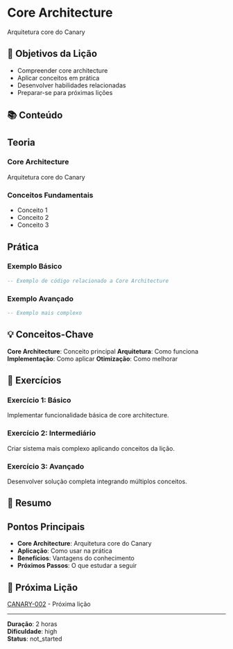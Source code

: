 
# Core Architecture

Arquitetura core do Canary

## 🎯 Objetivos da Lição

- Compreender core architecture
- Aplicar conceitos em prática
- Desenvolver habilidades relacionadas
- Preparar-se para próximas lições

## 📚 Conteúdo


## Teoria

### Core Architecture
Arquitetura core do Canary

### Conceitos Fundamentais
- Conceito 1
- Conceito 2
- Conceito 3

## Prática

### Exemplo Básico
```lua
-- Exemplo de código relacionado a Core Architecture
```

### Exemplo Avançado
```lua
-- Exemplo mais complexo
```


## 💡 Conceitos-Chave

**Core Architecture**: Conceito principal
**Arquitetura**: Como funciona
**Implementação**: Como aplicar
**Otimização**: Como melhorar

## 🧪 Exercícios


### Exercício 1: Básico
Implementar funcionalidade básica de core architecture.

### Exercício 2: Intermediário
Criar sistema mais complexo aplicando conceitos da lição.

### Exercício 3: Avançado
Desenvolver solução completa integrando múltiplos conceitos.


## 📝 Resumo


## Pontos Principais

- **Core Architecture**: Arquitetura core do Canary
- **Aplicação**: Como usar na prática
- **Benefícios**: Vantagens do conhecimento
- **Próximos Passos**: O que estudar a seguir


## 🔗 Próxima Lição

[CANARY-002](CANARY-002.md) - Próxima lição

---

**Duração**: 2 horas  
**Dificuldade**: high  
**Status**: not_started
